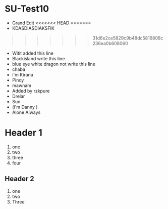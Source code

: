 # SU-Test10
- Grand Edit
<<<<<<< HEAD
=======
- KDASDIASDIAKSFIK
>>>>>>> 31d6e2ce5829c9b48dc5816808c236ea0b608060
- Witit added this line
- Blackisland write this line 
- blue eye white dragon not write this line
- chaba
- i'm Kirana
- Pinoy
- mawnam
- Added by rzkpure
- Drelar
- Sun
- (i'm Danny )
- Alone Always

# Header 1
1. one
2. two
3. three
4. four

## Header 2
1. one
1. two
1. Three

